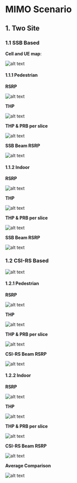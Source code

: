 # MIMO Scenario

## 1. Two Site
### 1.1 SSB Based

**Cell and UE map**: 

![alt text](images/mimo20.png)

#### 1.1.1 **Pedestrian**

**RSRP**

![alt text](images/mimo21.png)

**THP**

![alt text](images/mimo23.png)

**THP & PRB per slice**

![alt text](images/mimo24.png)

**SSB Beam RSRP**

![alt text](images/mimo25.png)

#### 1.1.2 **Indoor**

**RSRP**

![alt text](images/mimo22.png)

**THP**

![alt text](images/mimo26.png)

**THP & PRB per slice**

![alt text](images/mimo27.png)

**SSB Beam RSRP**

![alt text](images/mimo28.png)


### 1.2 CSI-RS Based

![alt text](images/mimo20.png)

#### 1.2.1 **Pedestrian**

**RSRP**

![alt text](images/mimo29.png)

**THP**

![alt text](images/mimo30.png)

**THP & PRB per slice**

![alt text](images/mimo31.png)

**CSI-RS Beam RSRP**

![alt text](images/mimo32.png)

#### 1.2.2 **Indoor**

**RSRP**

![alt text](images/mimo33.png)

**THP**

![alt text](images/mimo34.png)

**THP & PRB per slice**

![alt text](images/mimo35.png)

**CSI-RS Beam RSRP**

![alt text](images/mimo36.png)


**Average Comparison**

![alt text](images/mimo37.png)



